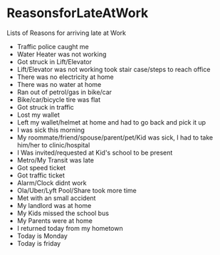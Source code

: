 # ReasonsforLateAtWork
Lists of Reasons for arriving late at Work

- Traffic police caught me
- Water Heater was not working
- Got struck in Lift/Elevator
- Lift/Elevator was not working took stair case/steps to reach office
- There was no electricity at home
- There was no water at home
- Ran out of petrol/gas in bike/car
- Bike/car/bicycle tire was flat
- Got struck in traffic
- Lost my wallet
- Left my wallet/helmet at home and had to go back and pick it up
- I was sick this morning
- My roommate/friend/spouse/parent/pet/Kid was sick, I had to take him/her to clinic/hospital
- I Was invited/requested at Kid's school to be present
- Metro/My Transit was late
- Got speed ticket
- Got traffic ticket
- Alarm/Clock didnt work
- Ola/Uber/Lyft Pool/Share took more time
- Met with an small accident
- My landlord was at home
- My Kids missed the school bus
- My Parents were at home
- I returned today from my hometown
- Today is Monday
- Today is friday
